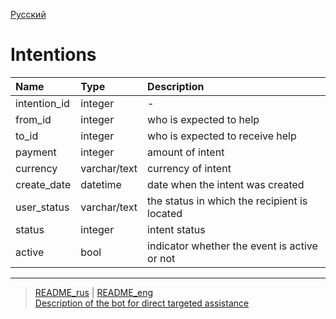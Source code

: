 [Русский](../../documents/tables/intentions.md)
# Intentions


| Name          | Type          | Description   |
|:------------- |:--------------|:--------------|
intention_id | integer | -
from_id | integer | who is expected to help
to_id | integer |  who is expected to receive help
payment | integer | amount of intent
currency | varchar/text | currency of intent
create_date | datetime | date when the intent was created
user_status | varchar/text | the status in which the recipient is located
status | integer | intent status
active | bool | indicator whether the event is active or not

---
> [README_rus](../../README.md)  |  [README_eng](../../README_eng.md)     
> [Description of the bot for direct targeted assistance](../../documents_eng/index.md)  

